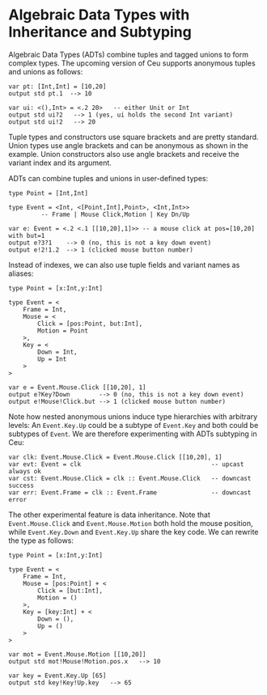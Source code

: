 # Algebraic Data Types with Inheritance and Subtyping

Algebraic Data Types (ADTs) combine tuples and tagged unions to form complex
types.
The upcoming version of Ceu supports anonymous tuples and unions as follows:

```
var pt: [Int,Int] = [10,20]
output std pt.1  --> 10

var ui: <(),Int> = <.2 20>   -- either Unit or Int
output std ui?2   --> 1 (yes, ui holds the second Int variant)
output std ui!2   --> 20
```

Tuple types and constructors use square brackets and are pretty standard.
Union types use angle brackets and can be anonymous as shown in the example.
Union constructors also use angle brackets and receive the variant index and
its argument.

ADTs can combine tuples and unions in user-defined types:

```
type Point = [Int,Int]

type Event = <Int, <[Point,Int],Point>, <Int,Int>>
         -- Frame | Mouse Click,Motion | Key Dn/Up

var e: Event = <.2 <.1 [[10,20],1]>> -- a mouse click at pos=[10,20] with but=1
output e?3?1    --> 0 (no, this is not a key down event)
output e!2!1.2  --> 1 (clicked mouse button number)
```

Instead of indexes, we can also use tuple fields and variant names as aliases:

```
type Point = [x:Int,y:Int]

type Event = <
    Frame = Int,
    Mouse = <
        Click = [pos:Point, but:Int],
        Motion = Point
    >,
    Key = <
        Down = Int,
        Up = Int
    >
>

var e = Event.Mouse.Click [[10,20], 1]
output e?Key?Down        --> 0 (no, this is not a key down event)
output e!Mouse!Click.but --> 1 (clicked mouse button number)
```

Note how nested anonymous unions induce type hierarchies with arbitrary levels:
An `Event.Key.Up` could be a subtype of `Event.Key` and both could be subtypes
of `Event`.
We are therefore experimenting with ADTs subtyping in Ceu:

```
var clk: Event.Mouse.Click = Event.Mouse.Click [[10,20], 1]
var evt: Event = clk                                    -- upcast always ok
var cst: Event.Mouse.Click = clk :: Event.Mouse.Click   -- downcast success
var err: Event.Frame = clk :: Event.Frame               -- downcast error
```

The other experimental feature is data inheritance.
Note that `Event.Mouse.Click` and `Event.Mouse.Motion` both hold the mouse
position, while `Event.Key.Down` and `Event.Key.Up` share the key code.
We can rewrite the type as follows:

```
type Point = [x:Int,y:Int]

type Event = <
    Frame = Int,
    Mouse = [pos:Point] + <
        Click = [but:Int],
        Motion = ()
    >,
    Key = [key:Int] + <
        Down = (),
        Up = ()
    >
>

var mot = Event.Mouse.Motion [[10,20]]
output std mot!Mouse!Motion.pos.x   --> 10

var key = Event.Key.Up [65]
output std key!Key!Up.key   --> 65
```

<!--
- AND / OR

- implementation
    - invert tag
        - composition same as inheritance

- anonymous
- inheritance
    - reuse fields
- subtyping
    - pass to function

- still closed
- exhaustive match

- parametric?
- variance?


what other languages do you know with
- anonymous tagged unions
- reuse inheritance
- subtytping
-->
